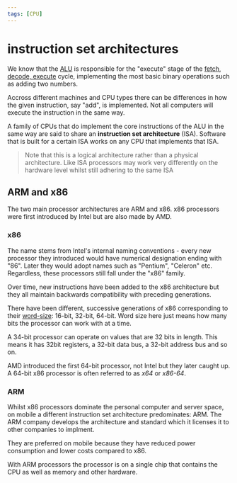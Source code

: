 ```yaml
---
tags: [CPU]
---
```


# instruction set architectures

We know that the [ALU](Arithmetic_Logic_Unit.md) is
responsible for the "execute" stage of the
[fetch, decode, execute](Fetch_decode_execute.md)
cycle, implementing the most basic binary operations such as adding two numbers.

Accross different machines and CPU types there can be differences in how the
given instruction, say "add", is implemented. Not all computers will execute the
instruction in the same way.

A family of CPUs that do implement the core instructions of the ALU in the same
way are said to share an **instruction set architecture** (ISA). Software that
is built for a certain ISA works on any CPU that implements that ISA.

> Note that this is a logical architecture rather than a physical architecture.
> Like ISA processors may work very differently on the hardware level whilst
> still adhering to the same ISA

## ARM and x86

The two main processor architectures are ARM and x86. x86 processors were first
introduced by Intel but are also made by AMD.

### x86

The name stems from Intel's internal naming conventions - every new processor
they introduced would have numerical designation ending with "86". Later they
would adopt names such as "Pentium", "Celeron" etc. Regardless, these processors
still fall under the "x86" family.

Over time, new instructions have been added to the x86 architecture but they all
maintain backwards compatibility with preceding generations.

There have been different, successive generations of x86 corresponding to their
[word-size](Signed_and_unsigned_numbers.md):
16-bit, 32-bit, 64-bit. Word size here just means how many bits the processor
can work with at a time.

A 34-bit processor can operate on values that are 32 bits in length. This means
it has 32bit registers, a 32-bit data bus, a 32-bit address bus and so on.

AMD introduced the first 64-bit processor, not Intel but they later caught up. A
64-bit x86 processor is often referred to as _x64_ or _x86-64_.

### ARM

Whilst x86 processors dominate the personal computer and server space, on mobile
a different instruction set architecture predominates: ARM. The ARM company
develops the architecture and standard which it licenses it to other companies
to implment.

They are preferred on mobile because they have reduced power consumption and
lower costs compared to x86.

With ARM processors the processor is on a single chip that contains the CPU as
well as memory and other hardware.

